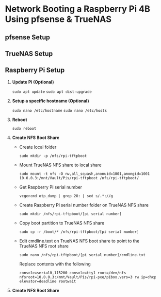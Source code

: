 # Network Booting a Raspberry Pi 4B Using pfsense & TrueNAS

## pfsense Setup

## TrueNAS Setup

## Raspberry Pi Setup

1. **Update Pi (Optional)**

    `sudo apt update`
    `sudo apt dist-upgrade`

2. **Setup a specific hostname (Optional)**

    `sudo nano /etc/hostname`
    `sudo nano /etc/hosts`

3. **Reboot**

    `sudo reboot`

4. **Create NFS Boot Share**

    - Create local folder

        `sudo mkdir -p /nfs/rpi-tftpboot`

    - Mount TrueNAS NFS share to local share

	    `sudo mount -t nfs -O rw,all_squash,anonuid=1001,anongid=1001 10.0.0.3:/mnt/Vault/Pis/rpi-tftpboot /nfs/rpi-tftpboot/`

    - Get Raspberry Pi serial number

	    `vcgencmd otp_dump | grep 28: | sed s/.*://g`

    - Create Raspberry Pi serial number folder on TrueNAS NFS share
	
	    `sudo mkdir /nfs/rpi-tftpboot/[pi serial number]`

    - Copy boot partition to TrueNAS NFS share

	    `sudo cp -r /boot/* /nfs/rpi-tftpboot/[pi serial number]`

    - Edit cmdline.text on TrueNAS NFS boot share to point to the TrueNAS NFS root share

	    `sudo nano /nfs/rpi-tftpboot/[pi serial number]/cmdline.txt`
		
        Replace contents with the following

        `console=serial0,115200 console=tty1 root=/dev/nfs nfsroot=10.0.0.3:/mnt/Vault/Pis/rpi-pxe/pibox,vers=3 rw ip=dhcp elevator=deadline rootwait`




5. **Create NFS Root Share**
